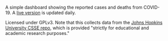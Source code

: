 A simple dashboard showing the reported cases and deaths from COVID-19. A [live version](http://sedeer.elshowk.com/covid/by-country.html) is updated daily.

Licensed under GPLv3. Note that this collects data from the [Johns Hopkins University CSSE repo](https://github.com/CSSEGISandData/COVID-19), which is provided "strictly for educational and academic research purposes."
